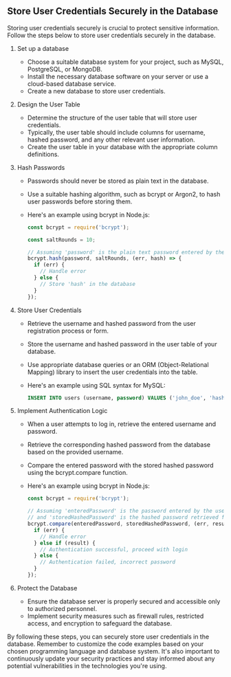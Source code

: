 
## Store User Credentials Securely in the Database

Storing user credentials securely is crucial to protect sensitive information. Follow the steps below to store user credentials securely in the database.

1. Set up a database
   - Choose a suitable database system for your project, such as MySQL, PostgreSQL, or MongoDB.
   - Install the necessary database software on your server or use a cloud-based database service.
   - Create a new database to store user credentials.

2. Design the User Table
   - Determine the structure of the user table that will store user credentials.
   - Typically, the user table should include columns for username, hashed password, and any other relevant user information.
   - Create the user table in your database with the appropriate column definitions.

3. Hash Passwords
   - Passwords should never be stored as plain text in the database.
   - Use a suitable hashing algorithm, such as bcrypt or Argon2, to hash user passwords before storing them.
   - Here's an example using bcrypt in Node.js:

      ```javascript
      const bcrypt = require('bcrypt');

      const saltRounds = 10;

      // Assuming 'password' is the plain text password entered by the user
      bcrypt.hash(password, saltRounds, (err, hash) => {
        if (err) {
          // Handle error
        } else {
          // Store 'hash' in the database
        }
      });
      ```

4. Store User Credentials
   - Retrieve the username and hashed password from the user registration process or form.
   - Store the username and hashed password in the user table of your database.
   - Use appropriate database queries or an ORM (Object-Relational Mapping) library to insert the user credentials into the table.
   - Here's an example using SQL syntax for MySQL:

      ```sql
      INSERT INTO users (username, password) VALUES ('john_doe', 'hashed_password');
      ```

5. Implement Authentication Logic
   - When a user attempts to log in, retrieve the entered username and password.
   - Retrieve the corresponding hashed password from the database based on the provided username.
   - Compare the entered password with the stored hashed password using the bcrypt.compare function.
   - Here's an example using bcrypt in Node.js:

      ```javascript
      const bcrypt = require('bcrypt');

      // Assuming 'enteredPassword' is the password entered by the user during login
      // and 'storedHashedPassword' is the hashed password retrieved from the database
      bcrypt.compare(enteredPassword, storedHashedPassword, (err, result) => {
        if (err) {
          // Handle error
        } else if (result) {
          // Authentication successful, proceed with login
        } else {
          // Authentication failed, incorrect password
        }
      });
      ```

6. Protect the Database
   - Ensure the database server is properly secured and accessible only to authorized personnel.
   - Implement security measures such as firewall rules, restricted access, and encryption to safeguard the database.

By following these steps, you can securely store user credentials in the database. Remember to customize the code examples based on your chosen programming language and database system. It's also important to continuously update your security practices and stay informed about any potential vulnerabilities in the technologies you're using.

